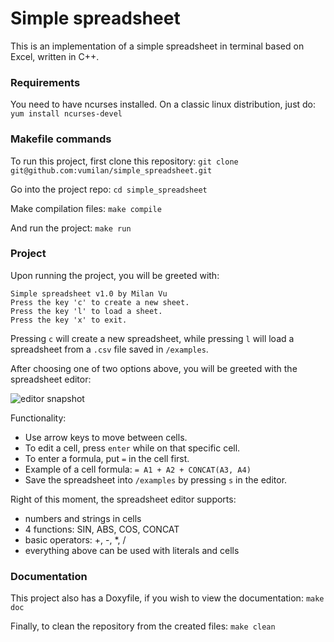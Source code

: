 # Simple spreadsheet

This is an implementation of a simple spreadsheet in terminal based on Excel, written in C++.

### Requirements
You need to have ncurses installed. On a classic linux distribution, just do:
```yum install ncurses-devel```

### Makefile commands

To run this project, first clone this repository:
```git clone git@github.com:vumilan/simple_spreadsheet.git```

Go into the project repo:
```cd simple_spreadsheet```

Make compilation files:
```make compile```

And run the project:
```make run```

### Project 
Upon running the project, you will be greeted with:
```
Simple spreadsheet v1.0 by Milan Vu
Press the key 'c' to create a new sheet.
Press the key 'l' to load a sheet.
Press the key 'x' to exit.
```
Pressing ```c``` will create a new spreadsheet, while pressing ```l``` will load a spreadsheet from a ```.csv``` file saved in ```/examples```.

After choosing one of two options above, you will be greeted with the spreadsheet editor:

![editor snapshot](snapshots/spreadsheet_snapshot.png)

Functionality:
- Use arrow keys to move between cells.
- To edit a cell, press ```enter``` while on that specific cell.
- To enter a formula, put ```=``` in the cell first.
- Example of a cell formula: ```= A1 + A2 + CONCAT(A3, A4)```
- Save the spreadsheet into ```/examples``` by pressing ```s``` in the editor.

Right of this moment, the spreadsheet editor supports:
- numbers and strings in cells
- 4 functions: SIN, ABS, COS, CONCAT
- basic operators: +, -, *, /
- everything above can be used with literals and cells

### Documentation

This project also has a Doxyfile, if you wish to view the documentation:
```make doc```

Finally, to clean the repository from the created files:
```make clean```

